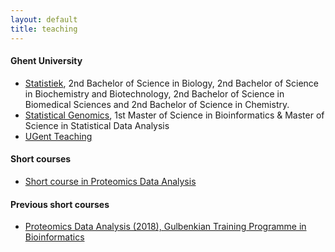 ```yaml
---
layout: default
title: teaching
---
```


#### Ghent University
- [Statistiek](https://statomics.github.io/statistiekBasisCursus/), 2nd Bachelor of Science in Biology, 2nd Bachelor of Science in Biochemistry and Biotechnology, 2nd Bachelor of Science in Biomedical Sciences and 2nd Bachelor of Science in Chemistry.
- [Statistical Genomics](https://statomics.github.io/statisticalGenomicsCourse/), 1st Master of Science in Bioinformatics & Master of Science in Statistical Data Analysis
- [UGent Teaching](https://telefoonboek.ugent.be/nl/people/801001441317)

#### Short courses
- [Short course in Proteomics Data Analysis](https://statomics.github.io/pda/)

#### Previous short courses
- [Proteomics Data Analysis (2018), Gulbenkian Training Programme in Bioinformatics](https://gtpb.github.io/PDA18/)
